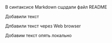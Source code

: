 В синтаксисе Markdown сщздали файл README

Добавили текст

Длбавили текст через Web browser

Добавим текст опять локально

